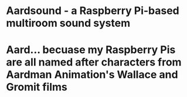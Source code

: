 # Aardsound - a Raspberry Pi-based multiroom sound system
#
# Aard... becuase my Raspberry Pis are all named after characters from Aardman Animation's Wallace and Gromit films 
